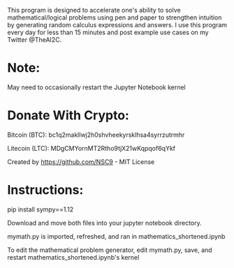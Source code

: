 This program is designed to accelerate one's ability to solve mathematical/logical problems using pen and paper to strengthen intuition by generating random calculus expressions and answers. I use this program every day for less than 15 minutes and post example use cases on my Twitter @TheAI2C. 

# Note: 
May need to occasionally restart the Jupyter Notebook kernel


# Donate With Crypto:
Bitcoin (BTC): bc1q2makllwj2h0shvheekyrsklhsa4syrrzutrmhr

Litecoin (LTC): MDgCMYornMT2Rtho9tjX21wKqpqof6qYkf

Created by https://github.com/NSC9 - MIT License


# Instructions:

pip install sympy==1.12

Download and move both files into your jupyter notebook directory.

mymath.py is imported, refreshed, and ran in mathematics_shortened.ipynb

To edit the mathematical problem generator, edit mymath.py, save, and restart mathematics_shortened.ipynb's kernel

